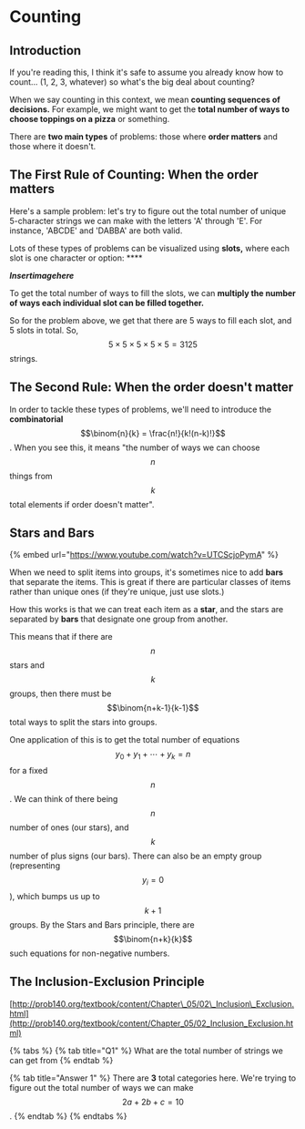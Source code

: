 # Counting

## Introduction

If you're reading this, I think it's safe to assume you already know how to count... \(1, 2, 3, whatever\) so what's the big deal about counting?

When we say counting in this context, we mean **counting sequences of decisions.** For example, we might want to get the **total number of ways to choose toppings on a pizza** or something. 

There are **two main types** of problems: those where **order matters** and those where it doesn't. 

## The First Rule of Counting: When the order matters

Here's a sample problem: let's try to figure out the total number of unique 5-character strings we can make with the letters 'A' through 'E'. For instance, 'ABCDE' and 'DABBA' are both valid.

Lots of these types of problems can be visualized using **slots,** where each slot is one character or option: ****

**$Insert image here$**

To get the total number of ways to fill the slots, we can **multiply the number of ways each individual slot can be filled together.**

So for the problem above, we get that there are 5 ways to fill each slot, and 5 slots in total. So, $$5 \times 5 \times 5 \times 5 \times 5 = 3125$$strings.

## **The Second Rule: When the order doesn't matter**

In order to tackle these types of problems, we'll need to introduce the **combinatorial** $$\binom{n}{k} = \frac{n!}{k!(n-k)!}$$. When you see this, it means "the number of ways we can choose $$n$$things from $$k$$total elements if order doesn't matter". 



## Stars and Bars

{% embed url="https://www.youtube.com/watch?v=UTCScjoPymA" %}

When we need to split items into groups, it's sometimes nice to add **bars** that separate the items. This is great if there are particular classes of items rather than unique ones \(if they're unique, just use slots.\)

How this works is that we can treat each item as a **star**, and the stars are separated by **bars** that designate one group from another.

This means that if there are $$n$$stars and $$k$$groups, then there must be $$\binom{n+k-1}{k-1}$$total ways to split the stars into groups.

One application of this is to get the total number of equations $$y_0 + y_1 + \cdots + y_k = n$$for a fixed $$n$$. We can think of there being $$n$$number of ones \(our stars\), and $$k$$number of plus signs \(our bars\). There can also be an empty group \(representing $$y_i = 0$$\), which bumps us up to $$k+1$$groups. By the Stars and Bars principle, there are $$\binom{n+k}{k}$$such equations for non-negative numbers.

## The Inclusion-Exclusion Principle

[http://prob140.org/textbook/content/Chapter\_05/02\_Inclusion\_Exclusion.html](http://prob140.org/textbook/content/Chapter_05/02_Inclusion_Exclusion.html)

{% tabs %}
{% tab title="Q1" %}
What are the total number of strings we can get from 
{% endtab %}

{% tab title="Answer 1" %}
There are **3** total categories here. We're trying to figure out the total number of ways we can make $$2a+2b+c = 10$$. 
{% endtab %}
{% endtabs %}

